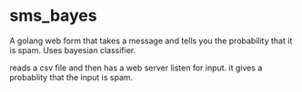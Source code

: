# sms_bayes
A golang web form that takes a message and tells you the probability that it is spam. Uses bayesian classifier.

reads a csv file and then has a web server listen for input.
it gives a probablity that the input is spam.
